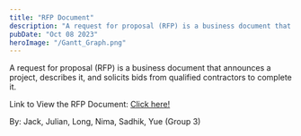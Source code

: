```yaml
---
title: "RFP Document"
description: "A request for proposal (RFP) is a business document that announces a project, describes it, and solicits bids from qualified contractors to complete it."
pubDate: "Oct 08 2023"
heroImage: "/Gantt_Graph.png"
---
```

A request for proposal (RFP) is a business document that announces a project, describes it, and solicits bids from qualified contractors to complete it.

Link to View the RFP Document: <a href="https://docs.google.com/document/d/1JvfP-epT2nRZJkc9chtYDYoD4XdeMCndZb7WJBU3YC4/edit?usp=share_link/" target="_blank">Click here!</a>

By: Jack, Julian, Long, Nima, Sadhik, Yue (Group 3)

